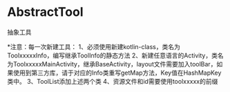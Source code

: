 # AbstractTool
抽象工具


*注意：每一次新建工具：
1、必须使用新建kotlin-class，类名为ToolxxxxxInfo，编写继承ToolInfo的静态方法
2、新建任意语言的Activity，类名为ToolxxxxxMainActivity，继承BaseActivity，layout文件需要加入toolBar，如果使用到第三方库，请于对应的Info类重写getMap方法，Key值在HashMapKey类中。
3、ToolList添加上述两个类
4、资源文件和id需要使用toolxxxxx的前缀